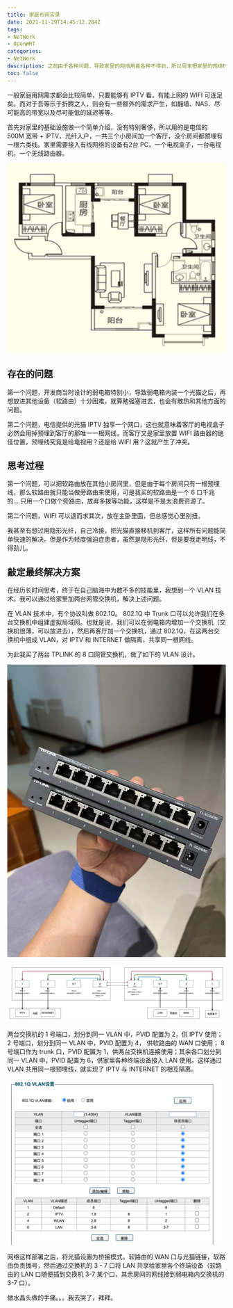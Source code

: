 ```yaml
---
title: 家庭布网实录
date: 2021-11-29T14:45:12.284Z
tags:
- NetWork
- OpenWRT
categories:
- NetWork
description: 之前由于各种问题，导致家里的网络用着各种不得劲，所以周末把家里的网络环境简单的折腾了一下，这里写篇博客做个简单的记录
toc: false
---
```


一般家庭用网需求都会比较简单，只要能够有 IPTV 看，有能上网的 WIFI 可连足矣。而对于吾等乐于折腾之人，则会有一些额外的需求产生，如翻墙、NAS、尽可能高的带宽以及尽可能低的延迟等等。

首先对家里的基础设施做一个简单介绍，没有特别奢侈，所以用的是电信的 500M 宽带 + IPTV，光纤入户，一共三个小房间加一个客厅，没个房间都预埋有一根六类线。家里需要接入有线网络的设备有2台 PC，一个电视盒子，一台电视机，一个无线路由器。

![](https://raw.githubusercontent.com/w1zd/image-hosting/main/img/2022/05/10/11-43-49-7732caeed4034d97eaf5ac57f75b6911-WeCom20211129-1519462x-bde290.png)

## 存在的问题

第一个问题，开发商当时设计的弱电箱特别小，导致弱电箱内装一个光猫之后，再想放进其他设备（软路由）十分困难，就算勉强塞进去，也会有散热和其他方面的问题。

第二个问题，电信提供的光猫 IPTV 独享一个网口，这也就意味着客厅的电视盒子必然会用掉预埋到客厅的那唯一一根网线，而客厅又是家里放置 WIFI 路由器的绝佳位置，预埋线究竟是给电视用？还是给 WIFI 用？这就产生了冲突。

## 思考过程

第一个问题，可以把软路由放在其他小房间里，但是由于每个房间只有一根预埋线，那么软路由就只能当做旁路由来使用，可是我买的软路由是一个 6 口千兆的... 只用一个口做个旁路由，放弃多拨等功能，这样是不是太浪费资源了。

第二个问题，WIFI 可以退而求其次，放在主卧里面，但总感觉心里别扭。

我甚至有想过用隐形光纤，自己冷接，把光猫直接移机到客厅，这样所有问题能简单快速的解决。但是作为轻度强迫症患者，虽然是隐形光纤，但是要我走明线，不得劲儿。

## 敲定最终解决方案

在经历长时间思考，终于在自己脑海中为数不多的技能里，我想到一个 VLAN 技术。我可以通过给家里加两台网管交换机，解决上述问题。

在 VLAN 技术中，有个协议叫做 802.1Q。 802.1Q 中 Trunk 口可以允许我们在多台交换机中组建虚拟局域网。也就是说，我们可以在弱电箱内增加一个交换机（交换机很薄，可以放进去），然后再客厅加一个交换机，通过 802.1Q，在这两台交换机中组成 VLAN，对 IPTV 和 INTERNET 做隔离，共享同一根网线。

为此我买了两台 TPLINK 的 8 口网管交换机，做了如下的 VLAN 设计。

![](https://raw.githubusercontent.com/w1zd/image-hosting/main/img/2022/05/10/11-44-30-ada10129d284866ddd96f195806f2b21-Untitled-df3d4e.png)

![](https://raw.githubusercontent.com/w1zd/image-hosting/main/img/2022/05/10/11-44-20-c145ec960661cbb6700709b0582454de-Untitled1-e6e14a.png)

两台交换机的 1 号端口，划分到同一 VLAN 中，PVID 配置为 2，供 IPTV 使用； 2 号端口，划分到同一 VLAN 中，PVID 配置为 4， 供软路由的 WAN 口使用； 8 号端口作为 trunk 口，PVID 配置为 1，供两台交换机连接使用；其余各口划分到同一 VLAN 中，PVID 配置为 6，供家里各种终端设备接入 LAN 使用。这样通过 VLAN 共用同一根预埋线，就实现了 IPTV 与 INTERNET 的相互隔离。

![](https://raw.githubusercontent.com/w1zd/image-hosting/main/img/2022/05/10/11-44-03-1700b5a1c72964d4fdc258d61cde3a9a-Untitled2-33d9d6.png)

网络这样部署之后，将光猫设置为桥接模式，软路由的 WAN 口与光猫链接，软路由负责拨号，然后通过交换机的 3 - 7 口将 LAN 共享给家里各个终端设备（软路由的 LAN 口随便插到交换机 3-7 某个口，其余房间的网线接到弱电箱内交换机的 3-7 口）。

做水晶头做的手痛。。。我去哭了，拜拜。
